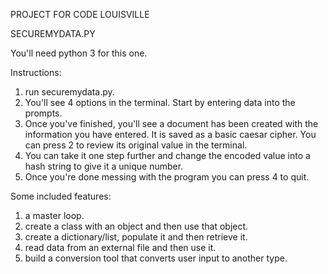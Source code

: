 PROJECT FOR CODE LOUISVILLE

SECUREMYDATA.PY

You'll need python 3 for this one. 

Instructions: 

1. run securemydata.py. 
2. You'll see 4 options in the terminal. Start by entering data into the prompts. 
3. Once you've finished, you'll see a document has been created with the information you have entered. It is saved as a basic caesar cipher. 
You can press 2 to review its original value in the terminal. 
4. You can take it one step further and change the encoded value into a hash string to give it a unique number. 
5. Once you're done messing with the program you can press 4 to quit. 

Some included features:

1. a master loop. 
2. create a class with an object and then use that object.
3. create a dictionary/list, populate it and then retrieve it. 
4. read data from an external file and then use it. 
5. build a conversion tool that converts user input to another type. 




